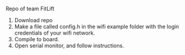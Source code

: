 Repo of team FitLift

1. Download repo
2. Make a file called config.h in the wifi example folder with the login credentials of your wifi network.
3. Compile to board.
4. Open serial monitor, and follow instructions.
